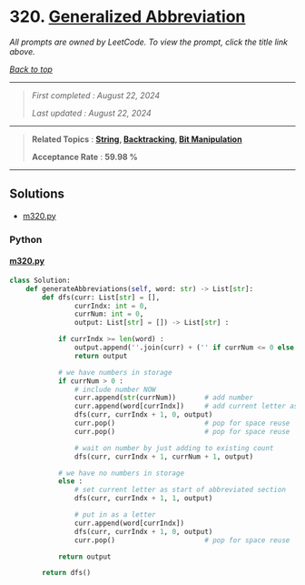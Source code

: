 # 320. [Generalized Abbreviation](<https://leetcode.com/problems/generalized-abbreviation>)

*All prompts are owned by LeetCode. To view the prompt, click the title link above.*

*[Back to top](<../README.md>)*

------

> *First completed : August 22, 2024*
>
> *Last updated : August 22, 2024*

------

> **Related Topics** : **[String](<by_topic/String.md>), [Backtracking](<by_topic/Backtracking.md>), [Bit Manipulation](<by_topic/Bit Manipulation.md>)**
>
> **Acceptance Rate** : **59.98 %**

------

## Solutions

- [m320.py](<../my-submissions/m320.py>)
### Python
#### [m320.py](<../my-submissions/m320.py>)
```Python
class Solution:
    def generateAbbreviations(self, word: str) -> List[str]:
        def dfs(curr: List[str] = [],
                currIndx: int = 0,
                currNum: int = 0,
                output: List[str] = []) -> List[str] :

            if currIndx >= len(word) :
                output.append(''.join(curr) + ('' if currNum <= 0 else str(currNum)))
                return output

            # we have numbers in storage
            if currNum > 0 :
                # include number NOW
                curr.append(str(currNum))       # add number
                curr.append(word[currIndx])     # add current letter as separator
                dfs(curr, currIndx + 1, 0, output)
                curr.pop()                      # pop for space reuse
                curr.pop()                      # pop for space reuse

                # wait on number by just adding to existing count
                dfs(curr, currIndx + 1, currNum + 1, output)

            # we have no numbers in storage
            else :
                # set current letter as start of abbreviated section
                dfs(curr, currIndx + 1, 1, output)

                # put in as a letter
                curr.append(word[currIndx])
                dfs(curr, currIndx + 1, 0, output)
                curr.pop()                      # pop for space reuse

            return output

        return dfs()

```

